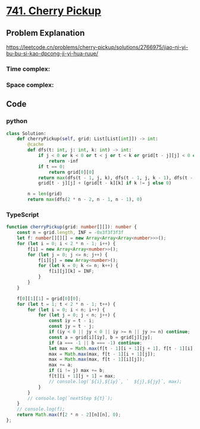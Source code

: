 # [741. Cherry Pickup](https://leetcode.cn/problems/cherry-pickup/description/?envType=daily-question&envId=2024-05-06)



## Problem Explanation
https://leetcode.cn/problems/cherry-pickup/solutions/2766975/jiao-ni-yi-bu-bu-si-kao-dpcong-ji-yi-hua-ruue/
### Time complex:

### Space complex:

## Code

### python
```python
class Solution:
    def cherryPickup(self, grid: List[List[int]]) -> int:
        @cache
        def dfs(t: int, j: int, k: int) -> int:
            if j < 0 or k < 0 or t < j or t < k or grid[t - j][j] < 0 or grid[t - k][k] < 0:
                return -inf
            if t == 0:
                return grid[0][0]
            return max(dfs(t - 1, j, k), dfs(t - 1, j, k - 1), dfs(t - 1,  j - 1, k), dfs(t - 1, j - 1, k - 1)) + \
            grid[t - j][j] + (grid[t - k][k] if k != j else 0)

        n = len(grid)
        return max(dfs(2 * n - 2, n - 1, n - 1), 0)

```

### TypeScript
```TypeScript
function cherryPickup(grid: number[][]): number {
    const n = grid.length, INF = -0x3f3f3f3f
    let f: number[][][] = new Array<Array<Array<number>>>();
    for (let i = 0; i < 2 * n - 1; i++) {
        f[i] = new Array<Array<number>>();
        for (let j = 0; j <= n; j++) {
            f[i][j] = new Array<number>();
            for (let k = 0; k <= n; k++) {
                f[i][j][k] = INF;
            }
        }
    }

    f[0][1][1] = grid[0][0];
    for (let t = 1; t < 2 * n - 1; t++) {
        for (let i = 0; i < n; i++) {
            for (let j = 0; j < n; j++) {
                const iy = t - i;
                const jy = t - j;
                if (iy < 0 || jy < 0 || iy >= n || jy >= n) continue;
                const a = grid[i][iy], b = grid[j][jy];
                if (a === -1 || b === -1) continue;
                let max = Math.max(f[t - 1][i + 1][j + 1], f[t - 1][i][j + 1]);
                max = Math.max(max, f[t - 1][i + 1][j]);
                max = Math.max(max, f[t - 1][i][j]);
                max += a;
                if (i != j) max += b;
                f[t][i + 1][j + 1] = max;
                // console.log(`${i},${iy}`, `  ${j},${jy}`, max);
            }
        }
        // console.log(`nextStep ${t}`);
    }
    // console.log(f);
    return Math.max(f[2 * n - 2][n][n], 0);
};

```